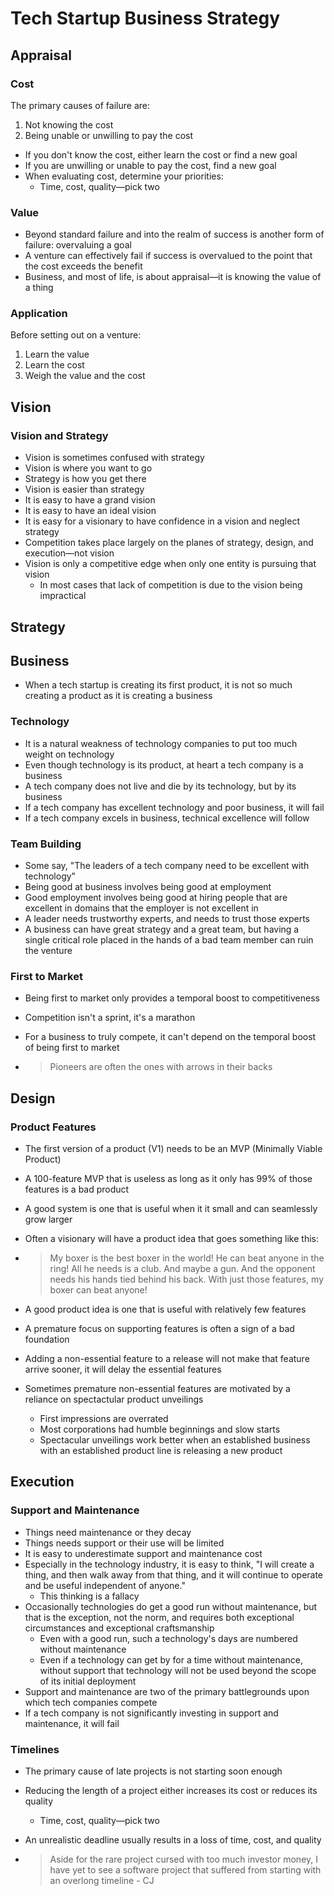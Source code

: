 # Tech Startup Business Strategy

## Appraisal

### Cost 

The primary causes of failure are:

1. Not knowing the cost
2. Being unable or unwilling to pay the cost

* If you don't know the cost, either learn the cost or find a new goal
* If you are unwilling or unable to pay the cost, find a new goal
* When evaluating cost, determine your priorities:
  * Time, cost, quality—pick two

### Value

* Beyond standard failure and into the realm of success is another form of failure: overvaluing a goal
* A venture can effectively fail if success is overvalued to the point that the cost exceeds the benefit
* Business, and most of life, is about appraisal—it is knowing the value of a thing

### Application

Before setting out on a venture:

1. Learn the value
2. Learn the cost
3. Weigh the value and the cost

## Vision

### Vision and Strategy

* Vision is sometimes confused with strategy
* Vision is where you want to go
* Strategy is how you get there
* Vision is easier than strategy
* It is easy to have a grand vision
* It is easy to have an ideal vision
* It is easy for a visionary to have confidence in a vision and neglect strategy
* Competition takes place largely on the planes of strategy, design, and execution—not vision
* Vision is only a competitive edge when only one entity is pursuing that vision
  * In most cases that lack of competition is due to the vision being impractical

## Strategy

## Business

* When a tech startup is creating its first product, it is not so much creating a product as it is creating a business

### Technology

* It is a natural weakness of technology companies to put too much weight on technology
* Even though technology is its product, at heart a tech company is a business
* A tech company does not live and die by its technology, but by its business
* If a tech company has excellent technology and poor business, it will fail
* If a tech company excels in business, technical excellence will follow

### Team Building

* Some say, "The leaders of a tech company need to be excellent with technology"
* Being good at business involves being good at employment
* Good employment involves being good at hiring people that are excellent in domains that the employer is not excellent in
* A leader needs trustworthy experts, and needs to trust those experts
* A business can have great strategy and a great team, but having a single critical role placed in the hands of a bad team member can ruin the venture

### First to Market

* Being first to market only provides a temporal boost to competitiveness

* Competition isn't a sprint, it's a marathon

* For a business to truly compete, it can't depend on the temporal boost of being first to market

* > Pioneers are often the ones with arrows in their backs

## Design

### Product Features

* The first version of a product (V1) needs to be an MVP (Minimally Viable Product)

* A 100-feature MVP that is useless as long as it only has 99% of those features is a bad product

* A good system is one that is useful when it it small and can seamlessly grow larger

* Often a visionary will have a product idea that goes something like this:

* > My boxer is the best boxer in the world!  He can beat anyone in the ring!  All he needs is a club.  And maybe a gun.  And the opponent needs his hands tied behind his back.  With just those features, my boxer can beat anyone!

* A good product idea is one that is useful with relatively few features

* A premature focus on supporting features is often a sign of a bad foundation

* Adding a non-essential feature to a release will not make that feature arrive sooner, it will delay the essential features

* Sometimes premature non-essential features are motivated by a reliance on spectactular product unveilings

  * First impressions are overrated
  * Most corporations had humble beginnings and slow starts
  * Spectacular unveilings work better when an established business with an established product line is releasing a new product

## Execution

### Support and Maintenance

* Things need maintenance or they decay
* Things needs support or their use will be limited
* It is easy to underestimate support and maintenance cost
* Especially in the technology industry, it is easy to think, "I will create a thing, and then walk away from that thing, and it will continue to operate and be useful independent of anyone."
  * This thinking is a fallacy
* Occasionally technologies do get a good run without maintenance, but that is the exception, not the norm, and requires both exceptional circumstances and exceptional craftsmanship
  * Even with a good run, such a technology's days are numbered without maintenance
  * Even if a technology can get by for a time without maintenance, without support that technology will not be used beyond the scope of its initial deployment
* Support and maintenance are two of the primary battlegrounds upon which tech companies compete
* If a tech company is not significantly investing in support and maintenance, it will fail

### Timelines

* The primary cause of late projects is not starting soon enough
* Reducing the length of a project either increases its cost or reduces its quality
  
  * Time, cost, quality—pick two
* An unrealistic deadline usually results in a loss of time, cost, and quality
* > Aside for the rare project cursed with too much investor money, I have yet to see a software project that suffered from starting with an overlong timeline - CJ

